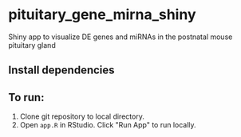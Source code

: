 # pituitary_gene_mirna_shiny
Shiny app to visualize DE genes and miRNAs in the postnatal mouse pituitary gland

## Install dependencies


## To run:
1. Clone git repository to local directory.
2. Open `app.R` in RStudio. Click "Run App" to run locally.
